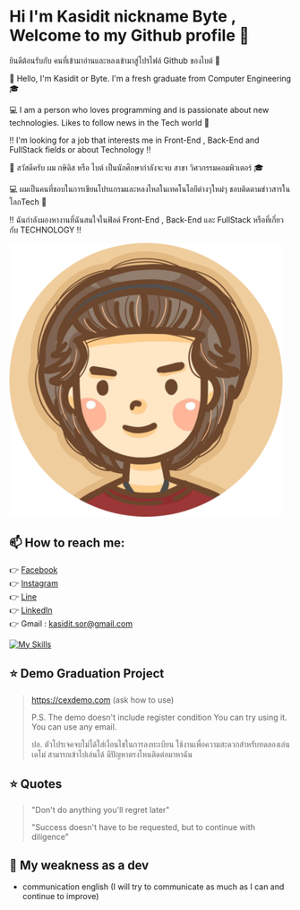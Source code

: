 # Hi I'm Kasidit nickname Byte , Welcome to my Github profile 👾  
 ยินดีต้อนรับกับ คนที่เข้ามาอ่านและหลงเข้ามาสู่โปรไฟล์ Github ของไบต์ 👾

🙋 Hello, I'm Kasidit or Byte. I'm a fresh graduate from Computer Engineering 🎓

💻 I am a person who loves programming and is passionate about new technologies. Likes to follow news in the Tech world 👾

‼️ I'm looking for a job that interests me in Front-End , Back-End and FullStack fields or about Technology  ‼️

🙋 สวัสดีครับ ผม กษิดิส หรือ ไบต์ เป็นนักศึกษากำลังจะจบ สาขา วิศวกรรมคอมพิวเตอร์ 🎓

💻 ผมเป็นคนที่ชอบในการเขียนโปรแกรมและหลงไหลในเทคโนโลยีต่างๆใหม่ๆ ชอบติดตามข่าวสารในโลกTech 👾 

‼️ ฉันกำลังมองหางานที่ฉันสนใจในฟิลด์ Front-End , Back-End และ FullStack หรือที่เกี่ยวกับ TECHNOLOGY  ‼️  

![Byteji](./byteji.png)

## <h2>📫 How to reach me:</h2>
👉 [Facebook](https://www.facebook.com/byte.sa/)<br>
👉 [Instagram](https://www.instagram.com/byte_ks/)<br>
👉 [Line](https://linevoom.line.me/user/_dRwJqNCqwX_BJJ50mKZyd9d7QGN-n9-F4bY_CVg)<br>
👉 [LinkedIn]( https://www.linkedin.com/in/byte-ji-a5951a25a/)<br>
👉 Gmail : kasidit.sor@gmail.com <br>


[![My Skills](https://skillicons.dev/icons?i=html,css,js,vue,react,redux,laravel,kotlin,nodejs,java,c,php,bootstrap,materialui,mysql,firebase,express,pr,ps,ai,figma,xd,postman,docker)](https://skillicons.dev)

## ⭐ Demo Graduation Project 
> https://cexdemo.com  (ask how to use)
> 
> P.S. The demo doesn't include register condition  You can try using it. You can use any email.
> 
> ปล. ตัวโปรเจคจบไม่ได้ใส่เงื่อนไขในการลงทะเบียน ใช้งานเพื่อความสะดวกสำหรับทดลองเล่นเดโม่ สามารถเข้าไปเล่นได้ มีปัญหาตรงไหนติดต่อมาหาฉัน

## ⭐ Quotes 
> "Don't do anything you'll regret later"
>
> "Success doesn't have to be requested, but to continue with diligence"

## 💬 My weakness as a dev
-  communication english (I will try to communicate as much as I can and continue to improve)
<!--
**byteji/bytenaja** is a ✨ _special_ ✨ repository because its `README.md` (this file) appears on your GitHub profile.

Here are some ideas to get you started:

- 🔭 I’m currently working on ...
- 🌱 I’m currently learning ...
- 👯 I’m looking to collaborate on ...
- 🤔 I’m looking for help with ...
- 💬 Ask me about ...
- 📫 How to reach me: ...
- 😄 Pronouns: ...
- ⚡ Fun fact: ...
-->
